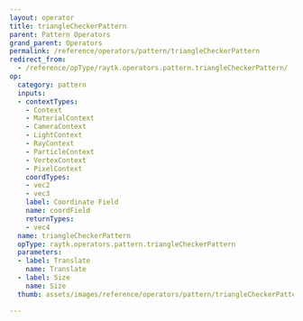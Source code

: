```yaml
---
layout: operator
title: triangleCheckerPattern
parent: Pattern Operators
grand_parent: Operators
permalink: /reference/operators/pattern/triangleCheckerPattern
redirect_from:
  - /reference/opType/raytk.operators.pattern.triangleCheckerPattern/
op:
  category: pattern
  inputs:
  - contextTypes:
    - Context
    - MaterialContext
    - CameraContext
    - LightContext
    - RayContext
    - ParticleContext
    - VertexContext
    - PixelContext
    coordTypes:
    - vec2
    - vec3
    label: Coordinate Field
    name: coordField
    returnTypes:
    - vec4
  name: triangleCheckerPattern
  opType: raytk.operators.pattern.triangleCheckerPattern
  parameters:
  - label: Translate
    name: Translate
  - label: Size
    name: Size
  thumb: assets/images/reference/operators/pattern/triangleCheckerPattern_thumb.png

---
```

